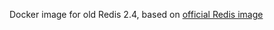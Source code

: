 Docker image for old Redis 2.4, based on [official Redis image](https://github.com/docker-library/redis)
